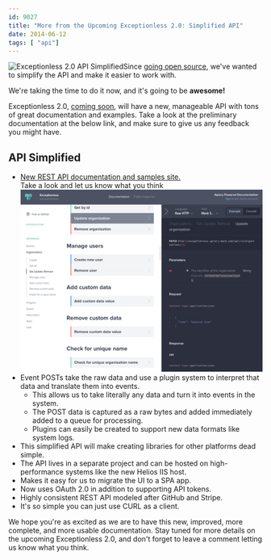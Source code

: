 ```yaml
---
id: 9027
title: "More from the Upcoming Exceptionless 2.0: Simplified API"
date: 2014-06-12
tags: [ "api"]
---
```

![Exceptionless 2.0 API Simplified](/assets/img/news/v2-api.png)Since [going open source](/fork-us-exceptionless-goes-open-source/ "Fork Us! Exceptionless Goes Open Source"), we've wanted to simplify the API and make it easier to work with.

We're taking the time to do it now, and it's going to be **awesome!**

Exceptionless 2.0, [coming soon](/exceptionless-2-in-the-making/ "Exceptionless 2.0 – In the Making"), will have a new, manageable API with tons of great documentation and examples. Take a look at the preliminary documentation at the below link, and make sure to give us any feedback you might have.<!--more-->

## API Simplified

* <a href="https://api.exceptionless.io/docs/index.html" target="_blank">New REST API documentation and samples site.<br /> </a>Take a look and let us know what you think![![Exceptionless API Documentation](/assets/img/news/Screen-shot-2014-06-11-at-5.20.44-PM-300x225.png)](/assets/Screen-shot-2014-06-11-at-5.20.44-PM.png)<a style="color: #4183c4;" href="https://api.exceptionless.io/docs/index.html"><br /> </a>
* Event POSTs take the raw data and use a plugin system to interpret that data and translate them into events.
  * This allows us to take literally any data and turn it into events in the system.
  * The POST data is captured as a raw bytes and added immediately added to a queue for processing.
  * Plugins can easily be created to support new data formats like system logs.
* This simplified API will make creating libraries for other platforms dead simple.
* The API lives in a separate project and can be hosted on high-performance systems like the new Helios IIS host.
* Makes it easy for us to migrate the UI to a SPA app.
* Now uses OAuth 2.0 in addition to supporting API tokens.
* Highly consistent REST API modeled after GitHub and Stripe.
* It's so simple you can just use CURL as a client.

We hope you're as excited as we are to have this new, improved, more complete, and more usable documentation. Stay tuned for more details on the upcoming Exceptionless 2.0, and don't forget to leave a comment letting us know what you think.
